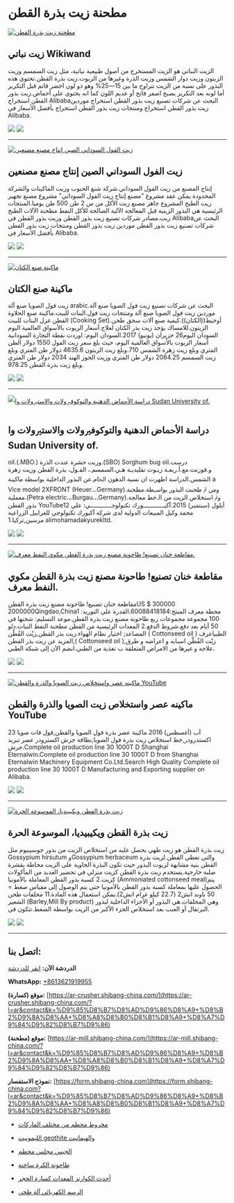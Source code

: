 # مطحنة زيت بذرة القطن

<a href="https://swt.shibang-china.com/?l=ar&img&k=%D9%85%D8%B7%D8%AD%D9%86%D8%A9+%D8%B2%D9%8A%D8%AA+%D8%A8%D8%B0%D8%B1%D8%A9+%D8%A7%D9%84%D9%82%D8%B7%D9%86" target="_blank">![مطحنة زيت بذرة القطن](http://static.shibang-china.com/all-800x300/959.jpg)</a>

## زيت نباتي Wikiwand
الزيت النباتي هو الزيت المستخرج من أصول طبيعية نباتية، مثل زيت السمسم وزيت الزيتون وزيت دوار الشمس وزيت الذرة وغيرها من الزيوت.زيت بذرة القطن.تحتوي هذه البذور على نسبة من الزيت تتراوح ما بين 15—25% وهو ذو لون اخضر قاتم قبل التكرير أما لونه بعد التكرير يصبح اصفر فاتح أو عديم اللون كما انه يحتوي على أحماض.زيت بذور القطن استخراج Alibabaالبحث عن شركات تصنيع زيت بذور القطن استخراج موردين زيت بذور القطن استخراج ومنتجات زيت بذور القطن استخراج بأفضل الأسعار في Alibaba.


<a href="https://whatsapp.shibangsoft.com/WhatsApp.php" target="_blank" title="WhatsApp">![](http://static.shibang-china.com/icon/whatsapp.png)</a> <a href="https://swt.shibang-china.com/?l=ar&icon&k=%D9%85%D8%B7%D8%AD%D9%86%D8%A9+%D8%B2%D9%8A%D8%AA+%D8%A8%D8%B0%D8%B1%D8%A9+%D8%A7%D9%84%D9%82%D8%B7%D9%86" target="_blank">![](http://static.shibang-china.com/icon/chat-ar.png)</a>

---

<a href="https://swt.shibang-china.com/?l=ar&img&k=%D9%85%D8%B7%D8%AD%D9%86%D8%A9+%D8%B2%D9%8A%D8%AA+%D8%A8%D8%B0%D8%B1%D8%A9+%D8%A7%D9%84%D9%82%D8%B7%D9%86" target="_blank">![زيت الفول السوداني الصين إنتاج مصنع مصنعين](http://static.shibang-china.com/all-800x300/1271.jpg)</a>

## زيت الفول السوداني الصين إنتاج مصنع مصنعين
إنتاج المصنع من زيت الفول السوداني.شركة شنغ الحبوب وزيت الماكينات والشركة المحدودة يمكن عقد مشروع &quot;مصنع إنتاج زيت الفول السوداني&quot; مشروع مصنع تجهيز زيت الطبخ المشروع جاهز مصنع زيت الأكل من س 2 طن 500 طن يوميا.المنتجات الرئيسية هي البذور الزيتية قبل المعالجة الآلية الصالحة للأكل النفط مطحنة الآلات الطبخ زيت.مصادر شركات تصنيع زيت بذور القطن وزيت بذور القطن في Alibabaالبحث عن شركات تصنيع زيت بذور القطن موردين زيت بذور القطن ومنتجات زيت بذور القطن بأفضل الأسعار في Alibaba.


<a href="https://whatsapp.shibangsoft.com/WhatsApp.php" target="_blank" title="WhatsApp">![](http://static.shibang-china.com/icon/whatsapp.png)</a> <a href="https://swt.shibang-china.com/?l=ar&icon&k=%D9%85%D8%B7%D8%AD%D9%86%D8%A9+%D8%B2%D9%8A%D8%AA+%D8%A8%D8%B0%D8%B1%D8%A9+%D8%A7%D9%84%D9%82%D8%B7%D9%86" target="_blank">![](http://static.shibang-china.com/icon/chat-ar.png)</a>

---

<a href="https://swt.shibang-china.com/?l=ar&img&k=%D9%85%D8%B7%D8%AD%D9%86%D8%A9+%D8%B2%D9%8A%D8%AA+%D8%A8%D8%B0%D8%B1%D8%A9+%D8%A7%D9%84%D9%82%D8%B7%D9%86" target="_blank">![ماكينة صنع الكتان](http://static.shibang-china.com/all-800x300/1438.jpg)</a>

## ماكينة صنع الكتان
زيت فول الصويا صنع آلة arabic.البحث عن شركات تصنيع زيت فول الصويا صنع آلة موردين زيت فول الصويا صنع آلة ومنتجات زيت فول.البنات للبيت.ماكينة صنع الحلاوة القطن غزل البنات للبيت (Cooking Set).أوخيط((الكتان)).كيفية صنع آلات سحق طحن الزيتون.للامساك يؤخذ زيت بذر الكتان لعلاج.أسعار الزيوت بالأسواق العالمية اليوم السودان اليوم26 حزيران (يونيو) 2017.السودان اليوم: اوردت نقطة التجارة السودانية أسعار الزيوت بالأسواق العالمية اليوم، حيث بلغ سعر زيت الفول 1550 دولار الطن المتري وبلغ زيت زهرة الشمس 710.وبلغ زيت الزيتون 4635.6 دولار طن المتري وبلغ زيت السمسم 2084.25 دولار طن المتري وزيت الجوز الهند 2034 دولار طن المتري وبلغ زيت بذرة القطن 978.25.


<a href="https://whatsapp.shibangsoft.com/WhatsApp.php" target="_blank" title="WhatsApp">![](http://static.shibang-china.com/icon/whatsapp.png)</a> <a href="https://swt.shibang-china.com/?l=ar&icon&k=%D9%85%D8%B7%D8%AD%D9%86%D8%A9+%D8%B2%D9%8A%D8%AA+%D8%A8%D8%B0%D8%B1%D8%A9+%D8%A7%D9%84%D9%82%D8%B7%D9%86" target="_blank">![](http://static.shibang-china.com/icon/chat-ar.png)</a>

---

<a href="https://swt.shibang-china.com/?l=ar&img&k=%D9%85%D8%B7%D8%AD%D9%86%D8%A9+%D8%B2%D9%8A%D8%AA+%D8%A8%D8%B0%D8%B1%D8%A9+%D8%A7%D9%84%D9%82%D8%B7%D9%86" target="_blank">![ﺩﺭﺍﺳﺔ ﺍﻷﲪﺎﺽ ﺍﻟﺪﻫﻨﻴﺔ ﻭﺍﻟﺘﻮﻛﻮﻓﲑﻭﻻﺕ ﻭﺍﻻﺳﺘﲑﻭﻻﺕ ﻭﺍ Sudan University of.](http://static.shibang-china.com/all-800x300/213.jpg)</a>

## ﺩﺭﺍﺳﺔ ﺍﻷﲪﺎﺽ ﺍﻟﺪﻫﻨﻴﺔ ﻭﺍﻟﺘﻮﻛﻮﻓﲑﻭﻻﺕ ﻭﺍﻻﺳﺘﲑﻭﻻﺕ ﻭﺍ Sudan University of.
oil.(.MBO.) ﻭﺯﻳﺖ ﺣﺸﺮﺓ ﻋﻨﺪﺕ ﺍﻟﺬﺭﺓ.(SBO) Sorghum bug oil.ﺩﺭﺳﺖ ﻭ.ﻗﻮﺭﻧﺖ.ﻣﻊ.ﺃ.ﺭﺑﻌـﺔ ﺯﻳـﻮﺕ ﺗﻘﻠﻴﺪﻳـﺔ ﻫـﻲ.ﺍﻟﺴﻤﺴﻢ.، ﺍﻟﻔ.ﻮﻝ، ﺑﺬﺭﺓ ﺍﻟﻘﻄﻦ ﻭﺯﻳﺖ ﺯﻫﺮﺓ ﺍﻟﺸﻤﺲ.ﺍﻟﺪﺭﺍﺳﺔ ﺍﻇﻬﺮﺕ ﺍﻥ ﻧﺴﺒﺔ ﺍﻟﺪﻫﻮﻥ ﺍﳋﺎﻡ.ﻋﻦ ﺍﻟﺒﺬﻭﺭ ﺍﻟﺪﺍﺧﻠﻴﺔ ﺑﻮﺍﺳﻄﺔ ﻣﺎﻛﻴﻨﺔ a Vice model 2XFRONT (Heuer.،.Germany).ﻭﻣﻦ ﰒ ﻃﺤﻨﺖ ﺍﻟﺒﺬﻭﺭ ﺑﻮﺍﺳـﻄﺔ.ﻣﻄﺤﻨﺔ ﻣﻌﻤﻠﻴﺔ.(Petra electric.،.Burgau.،.Germany).ﻭﰎ ﺍﺳﺘﺨﻼﺹ ﺍﻟﺰﻳﺖ ﻣﻦ ﺍﻟ.خط معالجة بذور القطن YouTube12 أيلول (سبتمبر) 2015.آكيــــــــــــورك تكنولوجــــــــــــي: علي محمد وكيل المبيعات الدولية لدى شركة آكيورك تكنولوجي للغرابيل الزراعية مرسين,تركيا.1 alimohamadakyurekltd.


<a href="https://whatsapp.shibangsoft.com/WhatsApp.php" target="_blank" title="WhatsApp">![](http://static.shibang-china.com/icon/whatsapp.png)</a> <a href="https://swt.shibang-china.com/?l=ar&icon&k=%D9%85%D8%B7%D8%AD%D9%86%D8%A9+%D8%B2%D9%8A%D8%AA+%D8%A8%D8%B0%D8%B1%D8%A9+%D8%A7%D9%84%D9%82%D8%B7%D9%86" target="_blank">![](http://static.shibang-china.com/icon/chat-ar.png)</a>

---

<a href="https://swt.shibang-china.com/?l=ar&img&k=%D9%85%D8%B7%D8%AD%D9%86%D8%A9+%D8%B2%D9%8A%D8%AA+%D8%A8%D8%B0%D8%B1%D8%A9+%D8%A7%D9%84%D9%82%D8%B7%D9%86" target="_blank">![مقاطعة خنان تصنيع! طاحونة مصنع زيت بذرة القطن مكوي النفط معرف.](http://static.shibang-china.com/all-800x300/624.jpg)</a>

## مقاطعة خنان تصنيع! طاحونة مصنع زيت بذرة القطن مكوي النفط معرف.
مقاطعة خنان تصنيع! طاحونة مصنع زيت بذرة القطنUS $ 300000 2000000Qingdao,China1 محطة معرف المنتج:60088418184.القدرة علي التوريد: 100 مجموعة مجموعات ربع طاحونة مصنع زيت بذرة القطن.موعد التسليم: شحنها في 50 أيام بعد دفع.شروط الدفع.2 المعدات الرئيسية من القطن مطحنة النفط النبات.دلو المصاعد; اختيار نظام الهواء.زيت بذر القطن,زيْت القُطْن ( Cottonseed oil ) الطبياعرف المزيد عن زيت بذر القطن,( Cottonseed oil ),زيْت القُطْن اسبابه و اعراضه و طرق علاجه و غيرها من الامراض المتعلقة ب تغذية من الطبي.انضم الآن إلى شبكة الطبي.


<a href="https://whatsapp.shibangsoft.com/WhatsApp.php" target="_blank" title="WhatsApp">![](http://static.shibang-china.com/icon/whatsapp.png)</a> <a href="https://swt.shibang-china.com/?l=ar&icon&k=%D9%85%D8%B7%D8%AD%D9%86%D8%A9+%D8%B2%D9%8A%D8%AA+%D8%A8%D8%B0%D8%B1%D8%A9+%D8%A7%D9%84%D9%82%D8%B7%D9%86" target="_blank">![](http://static.shibang-china.com/icon/chat-ar.png)</a>

---

<a href="https://swt.shibang-china.com/?l=ar&img&k=%D9%85%D8%B7%D8%AD%D9%86%D8%A9+%D8%B2%D9%8A%D8%AA+%D8%A8%D8%B0%D8%B1%D8%A9+%D8%A7%D9%84%D9%82%D8%B7%D9%86" target="_blank">![ماكينه عصر واستخلاص زيت الصويا والذرة والقطن YouTube](http://static.shibang-china.com/all-800x300/219.jpg)</a>

## ماكينه عصر واستخلاص زيت الصويا والذرة والقطن YouTube
23 آب (أغسطس) 2016.ماكينة عصر بذرة فول الصويا والقطن,فول فات صويا اكستدرودر,خط استخلاص زيت بذرة فول الصويا,نظافة جرش اكسترودر عصر تبريد جرش.Complete oil production line 30 1000T D Shanghai Eternalwin.Complete oil production line 30 1000T D from Shanghai Eternalwin Machinery Equipment Co.Ltd.Search High Quality Complete oil production line 30 1000T D Manufacturing and Exporting supplier on Alibaba.


<a href="https://whatsapp.shibangsoft.com/WhatsApp.php" target="_blank" title="WhatsApp">![](http://static.shibang-china.com/icon/whatsapp.png)</a> <a href="https://swt.shibang-china.com/?l=ar&icon&k=%D9%85%D8%B7%D8%AD%D9%86%D8%A9+%D8%B2%D9%8A%D8%AA+%D8%A8%D8%B0%D8%B1%D8%A9+%D8%A7%D9%84%D9%82%D8%B7%D9%86" target="_blank">![](http://static.shibang-china.com/icon/chat-ar.png)</a>

---

<a href="https://swt.shibang-china.com/?l=ar&img&k=%D9%85%D8%B7%D8%AD%D9%86%D8%A9+%D8%B2%D9%8A%D8%AA+%D8%A8%D8%B0%D8%B1%D8%A9+%D8%A7%D9%84%D9%82%D8%B7%D9%86" target="_blank">![زيت بذرة القطن ويكيبيديا، الموسوعة الحرة](http://static.shibang-china.com/all-800x300/1379.jpg)</a>

## زيت بذرة القطن ويكيبيديا، الموسوعة الحرة
زيت بذرة القطن هو زيت طهي يحصل عليه من استخلاص الزيت من بذور جوسيبيوم مثل Gossypium hirsutum وGossypium herbaceum والتي تعطي القطن.لزيت بذرة القطن بنية مشابهة لزيوت البذور حيث تكون البذرة الحاوية على الزيت محاطة بقشرة صلبة خارجية.يستخدم زيت بذرة القطن كزيت منزلي في تحضير العديد من المأكولات كزيت.2 كسبة بذور القطن المعاملة بالأمونيا (Ammoniated cottonseed meal)يتم الحصول عليها بمعاملة كسبة بذور القطن بالأمونيا حتى يتم الوصول إلى مقياس ضغط = 50 باوند انش2 (22.7 كيلو غرام انش2).يمكن استعمال هذه المادة.11 مخلفات طحن الشعير (Barley,Mill By product) وهي المخلفات.هي البذور أو الأجزاء الداخلية لبذور البرتقال أو العنب بعد استخلاص الجزء الأكبر من الزيت بواسطة الضغط.تتكون في.


<a href="https://whatsapp.shibangsoft.com/WhatsApp.php" target="_blank" title="WhatsApp">![](http://static.shibang-china.com/icon/whatsapp.png)</a> <a href="https://swt.shibang-china.com/?l=ar&icon&k=%D9%85%D8%B7%D8%AD%D9%86%D8%A9+%D8%B2%D9%8A%D8%AA+%D8%A8%D8%B0%D8%B1%D8%A9+%D8%A7%D9%84%D9%82%D8%B7%D9%86" target="_blank">![](http://static.shibang-china.com/icon/chat-ar.png)</a>

---
## اتصل بنا:

**الدردشة الآن:** [انقر للدردشة](https://swt.shibang-china.com?l=ar&contact&k=%D9%85%D8%B7%D8%AD%D9%86%D8%A9+%D8%B2%D9%8A%D8%AA+%D8%A8%D8%B0%D8%B1%D8%A9+%D8%A7%D9%84%D9%82%D8%B7%D9%86)

**WhatsApp:**  [+8613621919955](https://whatsapp.shibangsoft.com/WhatsApp.php)

**موقع (كسارة):** [https://ar-crusher.shibang-china.com/](https://ar-crusher.shibang-china.com/?l=ar&contact&k=%D9%85%D8%B7%D8%AD%D9%86%D8%A9+%D8%B2%D9%8A%D8%AA+%D8%A8%D8%B0%D8%B1%D8%A9+%D8%A7%D9%84%D9%82%D8%B7%D9%86)

**موقع (مطحنة):** [https://ar-mill.shibang-china.com/](https://ar-mill.shibang-china.com/?l=ar&contact&k=%D9%85%D8%B7%D8%AD%D9%86%D8%A9+%D8%B2%D9%8A%D8%AA+%D8%A8%D8%B0%D8%B1%D8%A9+%D8%A7%D9%84%D9%82%D8%B7%D9%86)

**نموذج الاستفسار:** [https://form.shibang-china.com](https://form.shibang-china.com?l=ar&contact&k=%D9%85%D8%B7%D8%AD%D9%86%D8%A9+%D8%B2%D9%8A%D8%AA+%D8%A8%D8%B0%D8%B1%D8%A9+%D8%A7%D9%84%D9%82%D8%B7%D9%86)

* [مخروط محطم من مختلف الماركات](../27/%D9%85%D8%AE%D8%B1%D9%88%D8%B7%20%D9%85%D8%AD%D8%B7%D9%85%20%D9%85%D9%86%20%D9%85%D8%AE%D8%AA%D9%84%D9%81%20%D8%A7%D9%84%D9%85%D8%A7%D8%B1%D9%83%D8%A7%D8%AA.md)

* [الليمونيت geothite والهيماتيت](../30/%D8%A7%D9%84%D9%84%D9%8A%D9%85%D9%88%D9%86%D9%8A%D8%AA%20geothite%20%D9%88%D8%A7%D9%84%D9%87%D9%8A%D9%85%D8%A7%D8%AA%D9%8A%D8%AA.md)

* [الجبس مجلس محطم](../27/%D8%A7%D9%84%D8%AC%D8%A8%D8%B3%20%D9%85%D8%AC%D9%84%D8%B3%20%D9%85%D8%AD%D8%B7%D9%85.md)

* [طاحونة الكرة ساخنة](../28/%D8%B7%D8%A7%D8%AD%D9%88%D9%86%D8%A9%20%D8%A7%D9%84%D9%83%D8%B1%D8%A9%20%D8%B3%D8%A7%D8%AE%D9%86%D8%A9.md)

* [أحدث الكوارتز المعدات كسارة الحجر](../30/%D8%A3%D8%AD%D8%AF%D8%AB%20%D8%A7%D9%84%D9%83%D9%88%D8%A7%D8%B1%D8%AA%D8%B2%20%D8%A7%D9%84%D9%85%D8%B9%D8%AF%D8%A7%D8%AA%20%D9%83%D8%B3%D8%A7%D8%B1%D8%A9%20%D8%A7%D9%84%D8%AD%D8%AC%D8%B1.md)

* [الرسم الكهربائي آلة طحن](../28/%D8%A7%D9%84%D8%B1%D8%B3%D9%85%20%D8%A7%D9%84%D9%83%D9%87%D8%B1%D8%A8%D8%A7%D8%A6%D9%8A%20%D8%A2%D9%84%D8%A9%20%D8%B7%D8%AD%D9%86.md)